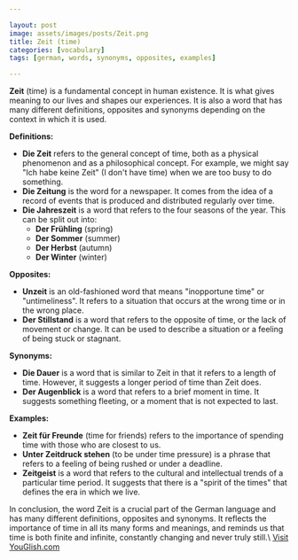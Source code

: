 ```yaml
---

layout: post
image: assets/images/posts/Zeit.png
title: Zeit (time)
categories: [vocabulary]
tags: [german, words, synonyms, opposites, examples]

---
```


**Zeit** (time) is a fundamental concept in human existence. It is what gives meaning to our lives and shapes our experiences. It is also a word that has many different definitions, opposites and synonyms depending on the context in which it is used.

**Definitions:**

- **Die Zeit** refers to the general concept of time, both as a physical phenomenon and as a philosophical concept. For example, we might say "Ich habe keine Zeit" (I don't have time) when we are too busy to do something.
- **Die Zeitung** is the word for a newspaper. It comes from the idea of a record of events that is produced and distributed regularly over time.
- **Die Jahreszeit** is a word that refers to the four seasons of the year. This can be split out into:
  - **Der Frühling** (spring)
  - **Der Sommer** (summer)
  - **Der Herbst** (autumn)
  - **Der Winter** (winter)
  
**Opposites:**

- **Unzeit** is an old-fashioned word that means "inopportune time" or "untimeliness". It refers to a situation that occurs at the wrong time or in the wrong place.
- **Der Stillstand** is a word that refers to the opposite of time, or the lack of movement or change. It can be used to describe a situation or a feeling of being stuck or stagnant.

**Synonyms:**

- **Die Dauer** is a word that is similar to Zeit in that it refers to a length of time. However, it suggests a longer period of time than Zeit does.
- **Der Augenblick** is a word that refers to a brief moment in time. It suggests something fleeting, or a moment that is not expected to last.

**Examples:**

- **Zeit für Freunde** (time for friends) refers to the importance of spending time with those who are closest to us.
- **Unter Zeitdruck stehen** (to be under time pressure) is a phrase that refers to a feeling of being rushed or under a deadline.
- **Zeitgeist** is a word that refers to the cultural and intellectual trends of a particular time period. It suggests that there is a "spirit of the times" that defines the era in which we live.

In conclusion, the word Zeit is a crucial part of the German language and has many different definitions, opposites and synonyms. It reflects the importance of time in all its many forms and meanings, and reminds us that time is both finite and infinite, constantly changing and never truly still.\ <a id="yg-widget-0" class="youglish-widget" data-query="Zeit" data-lang="german" data-components="8412" data-auto-start="0" data-bkg-color="theme_light" data-title="How%20to%20pronounce%20Zeit%20in%20German"  rel="nofollow" href="https://youglish.com">Visit YouGlish.com</a><script async src="https://youglish.com/public/emb/widget.js" charset="utf-8"></script>